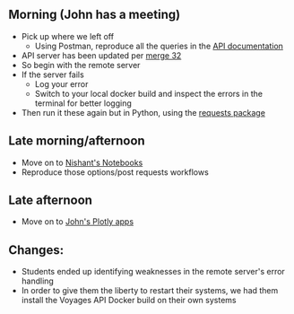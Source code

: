 ## Morning (John has a meeting)

* Pick up where we left off
	* Using Postman, reproduce all the queries in the [API documentation](https://github.com/rice-crc/voyages-api)
* API server has been updated per [merge 32](https://github.com/rice-crc/voyages-api/pull/32/commits/483b5983760bb94836be44c96403287d05ceabe9)
* So begin with the remote server
* If the server fails
	* Log your error
	* Switch to your local docker build and inspect the errors in the terminal for better logging
* Then run it these again but in Python, using the [requests package](https://requests.readthedocs.io/en/latest/)

## Late morning/afternoon

* Move on to [Nishant's Notebooks](https://github.com/nishantsatpathy/voyages_python_notebooks)
* Reproduce those options/post requests workflows

## Late afternoon

* Move on to [John's Plotly apps](https://github.com/JohnMulligan/voyages_plotly_2022)

## Changes:

* Students ended up identifying weaknesses in the remote server's error handling
* In order to give them the liberty to restart their systems, we had them install the Voyages API Docker build on their own systems